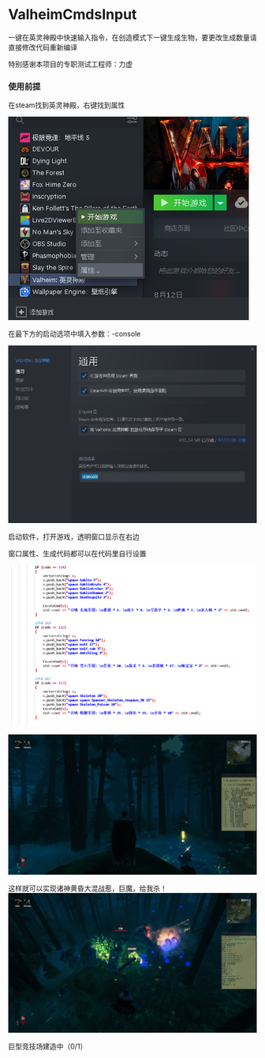 # ValheimCmdsInput
一键在英灵神殿中快速输入指令，在创造模式下一键生成生物，要更改生成数量请直接修改代码重新编译

特别感谢本项目的专职测试工程师：力虚

### 使用前提
在steam找到英灵神殿，右键找到属性

![image](https://raw.githubusercontent.com/icecoins/ValheimCmdsInput/main/1.png)

在最下方的启动选项中填入参数：-console

![image](https://raw.githubusercontent.com/icecoins/ValheimCmdsInput/main/2.png)

启动软件，打开游戏，透明窗口显示在右边

窗口属性、生成代码都可以在代码里自行设置

![image](https://raw.githubusercontent.com/icecoins/ValheimCmdsInput/main/5.png)

![image](https://raw.githubusercontent.com/icecoins/ValheimCmdsInput/main/3.png)

这样就可以实现诸神黄昏大混战惹，巨魔，给我杀！
![image](https://raw.githubusercontent.com/icecoins/ValheimCmdsInput/main/4.png)

巨型竞技场建造中（0/1）
